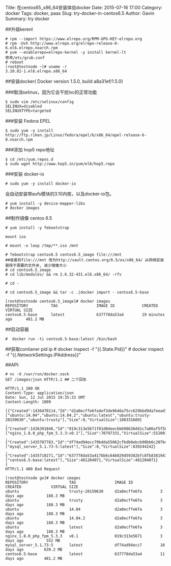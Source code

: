 Title: 在centos65_x86_64安装体验docker
Date: 2015-07-16 17:00
Category: docker
Tags: docker, paas
Slug: try-docker-in-centos6.5
Author: Gavin
Summary: try docker

##升级kerenl

	# rpm --import https://www.elrepo.org/RPM-GPG-KEY-elrepo.org
	# rpm -Uvh http://www.elrepo.org/elrepo-release-6-6.el6.elrepo.noarch.rpm
	# yum --enablerepo=elrepo-kernel -y install kernel-lt
	修改/etc/grub.conf
	# reboot
	[root@testnode ~]# uname -r
	3.10.82-1.el6.elrepo.x86_64

##安装docker( Docker version 1.5.0, build a8a31ef/1.5.0)

###取消selinux，因为它会干扰lxc的正常功能

	$ sudo vim /etc/selinux/config
	SELINUX=disabled
	SELINUXTYPE=targeted

###安装 Fedora EPEL

	$ sudo yum -y install http://ftp.riken.jp/Linux/fedora/epel/6/x86_64/epel-release-6-8.noarch.rpm

###添加 hop5 repo地址

	$ cd /etc/yum.repos.d
	$ sudo wget http://www.hop5.in/yum/el6/hop5.repo

###安装 docker-io

	# sudo yum -y install docker-io

会自动安装带aufs模块的3.10内核，以及docker-io包。

	# yum install -y device-mapper-libs
	# docker images

##制作镜像 centos 6.5

	# yum install -y febootstrap

	mount iso
	
	# mount -o loop /tmp/**.iso /mnt

	# febootstrap centos6.5 centos6.5_image file:///mnt
	##或者将file:///mnt 改为http://vault.centos.org/6.5/os/x86_64/ 从网络安装
	删除不需要的文件夹, 减少镜像大小
	# cd centos6.5_image	
	# cd lib/modules/ && rm 2.6.32-431.el6.x86_64/ -rfv

	# cd -
	
	# cd centos6.5_image && tar -c .|docker import - centos6.5-base

	[root@testnode centos6.5_image]# docker images
	REPOSITORY          TAG                 IMAGE ID            CREATED             VIRTUAL SIZE
	centos6.5-base      latest              637778da53a4        19 minutes ago      481.2 MB

##启动容器　

	#  docker run -ti centos6.5-base:latest /bin/bash

##获取contianer pid ip
	# docker inspect -f "{{.State.Pid}}" <container name>
	# docker inspect -f "{{.NetworkSettings.IPAddress}}" <container name>

##API:

	# nc -U /var/run/docker.sock
	GET /images/json HTTP/1.1 ## 二个回车
	
	HTTP/1.1 200 OK
	Content-Type: application/json
	Date: Sun, 12 Jul 2015 19:35:33 GMT
	Content-Length: 1009
	
	[{"Created":1436470114,"Id":"d2a0ecffe6fa4ef3de9646a75cc629bbd9da7eead7f767cb810f9808d6b3ecb6","ParentId":"29460ac934423a55802fcad24856827050697b4a9f33550bd93c82762fb6db8f","RepoTags":["ubuntu:14.04","ubuntu:14.04.2","ubuntu:latest","ubuntu:trusty-20150630","ubuntu:trusty"],"Size":0,"VirtualSize":188331689}
	,{"Created":1436391846,"Id":"019c313e5671f01d0deecbb698636d41c7a06af5f5895802939bc63b367a0bb8","ParentId":"5ae2785c4ebfd7fff024e99808012f65b160343f59bfbdd1661791fcfc08ec51","RepoTags":["nginx_1.8.0_php_fpm_5.3.3:v0.1"],"Size":70797331,"VirtualSize":552001511}
	,{"Created":1435787783,"Id":"df74ad94ecc79bdda55062cfbdb0ebcb90bb6c207b4498a3dcc5f92a0b4dd971","ParentId":"2f0fa17ce0b8ac98107cc3bc66436103ee6aec323f9a27f8e67634d602918c58","RepoTags":["mysql_server_5.1.73-5:latest"],"Size":0,"VirtualSize":639244242}
	,{"Created":1435710271,"Id":"637778da53a417bb6c64b029d59382bfc8fb8381943d89377ad312bb9abbbc75","ParentId":"","RepoTags":["centos6.5-base:latest"],"Size":481204071,"VirtualSize":481204071}
	]
	HTTP/1.1 400 Bad Request
	
	[root@testnode go]# docker images
	REPOSITORY                  TAG                 IMAGE ID            CREATED             VIRTUAL SIZE
	ubuntu                      trusty-20150630     d2a0ecffe6fa        3 days ago          188.3 MB
	ubuntu                      trusty              d2a0ecffe6fa        3 days ago          188.3 MB
	ubuntu                      14.04               d2a0ecffe6fa        3 days ago          188.3 MB
	ubuntu                      14.04.2             d2a0ecffe6fa        3 days ago          188.3 MB
	ubuntu                      latest              d2a0ecffe6fa        3 days ago          188.3 MB
	nginx_1.8.0_php_fpm_5.3.3   v0.1                019c313e5671        3 days ago          552 MB
	mysql_server_5.1.73-5       latest              df74ad94ecc7        10 days ago         639.2 MB
	centos6.5-base              latest              637778da53a4        11 days ago         481.2 MB

